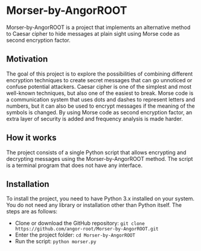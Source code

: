 # Morser-by-AngorROOT

Morser-by-AngorROOT is a project that implements an alternative method to Caesar cipher to hide messages at plain sight using Morse code as second encryption factor.

## Motivation

The goal of this project is to explore the possibilities of combining different encryption techniques to create secret messages that can go unnoticed or confuse potential attackers. Caesar cipher is one of the simplest and most well-known techniques, but also one of the easiest to break. Morse code is a communication system that uses dots and dashes to represent letters and numbers, but it can also be used to encrypt messages if the meaning of the symbols is changed. By using Morse code as second encryption factor, an extra layer of security is added and frequency analysis is made harder.

## How it works

The project consists of a single Python script that allows encrypting and decrypting messages using the Morser-by-AngorROOT method. The script is a terminal program that does not have any interface.

## Installation

To install the project, you need to have Python 3.x installed on your system. You do not need any library or installation other than Python itself. The steps are as follows:

- Clone or download the GitHub repository: `git clone https://github.com/angor-root/Morser-by-AngorROOT.git`
- Enter the project folder: `cd Morser-by-AngorROOT`
- Run the script: `python morser.py`
